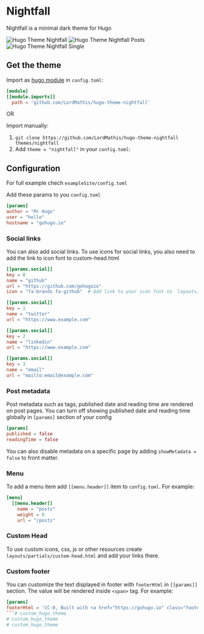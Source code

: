 # Nightfall

Nightfall is a minimal dark theme for Hugo

![Hugo Theme Nightfall](https://raw.githubusercontent.com/LordMathis/hugo-theme-nightfall/main/images/screenshot.png)
![Hugo Theme Nightfall Posts](https://raw.githubusercontent.com/LordMathis/hugo-theme-nightfall/main/images/screenshot_2.png)
![Hugo Theme Nightfall Single](https://raw.githubusercontent.com/LordMathis/hugo-theme-nightfall/main/images/screenshot_3.png)

## Get the theme

Import as [hugo module](https://gohugo.io/hugo-modules/use-modules/#use-a-module-for-a-theme) in `config.toml`:
```toml
[module]
[[module.imports]]
  path = 'github.com/LordMathis/hugo-theme-nightfall'
```

OR

Import manually:
1. `git clone https://github.com/LordMathis/hugo-theme-nightfall themes/nightfall`
2. Add `theme = "nightfall"` in your `config.toml`:

## Configuration

For full example chech `exampleSite/config.toml`

Add these params to you `config.toml`

```toml
[params]
author = "Mr Hugo"
user = "hello"
hostname = "gohugo.io"
```

### Social links

You can also add social links. To use icons for social links, you also need to add the link to icon font to custom-head.html

```toml
[[params.social]]
key = 0
name = "github"
url = "https://github.com/gohugoio"
icon = "fa-brands fa-github"  # Add link to your icon font to `layouts/partials/custom-head.html`

[[params.social]]
key = 1
name = "twitter"
url = "https://www.example.com"

[[params.social]]
key = 2
name = "linkedin"
url = "https://www.example.com"

[[params.social]]
key = 3
name = "email"
url = "mailto:email@example.com"
```

### Post metadata

Post metadata such as tags, published date and reading time are rendered on post pages. You can turn off showing published date and reading time globally in `[params]` section of your config

```toml
[params]
published = false
readingTime = false
```

You can also disable metadata on a specific page by adding `showMetadata = false` to front matter.


### Menu

To add a menu item add `[[menu.header]]` item to `config.toml`. For example:

```toml
[menu]
  [[menu.header]]
    name = "posts"
    weight = 0
    url = "/posts"
```

### Custom Head

To use custom icons, css, js or other resources create `layouts/partials/custom-head.html` and add your links there.

### Custom footer

You can customize the text displayed in footer with `footerHtml` in `[[params]]` section. The value will be rendered inside `<span>` tag. For example:

```toml
[params]
footerHtml = 'CC-0, Built with <a href="https://gohugo.io" class="footerLink">Hugo</a> and <a href="https://github.com/LordMathis/hugo-theme-nightfall" class="footerLink">Nightfall</a> theme'
```# custom_hugo_theme
# custom_hugo_theme
# custom_hugo_theme
